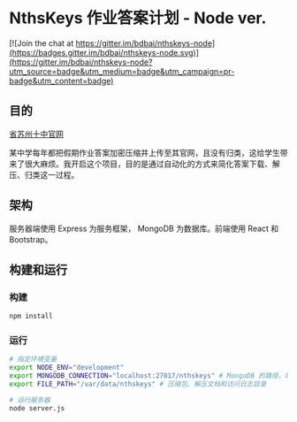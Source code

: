 NthsKeys 作业答案计划 - Node ver.
=========================

[![Join the chat at https://gitter.im/bdbai/nthskeys-node](https://badges.gitter.im/bdbai/nthskeys-node.svg)](https://gitter.im/bdbai/nthskeys-node?utm_source=badge&utm_medium=badge&utm_campaign=pr-badge&utm_content=badge)

## 目的
[省苏州十中官网](http://nths.cn/News/index.jsp)

某中学每年都把假期作业答案加密压缩并上传至其官网，且没有归类，这给学生带来了很大麻烦。我开启这个项目，目的是通过自动化的方式来简化答案下载、解压、归类这一过程。

## 架构
服务器端使用 Express 为服务框架， MongoDB 为数据库。前端使用 React 和 Bootstrap。

## 构建和运行
### 构建

```bash
npm install
```

### 运行

```bash
# 指定环境变量
export NODE_ENV="development"
export MONGODB_CONNECTION="localhost:27017/nthskeys" # MongoDB 的路径、端口和 collection
export FILE_PATH="/var/data/nthskeys" # 压缩包、解压文档和访问日志目录

# 运行服务器
node server.js
```


